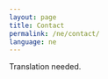 ```yaml
---
layout: page
title: Contact
permalink: /ne/contact/
language: ne
---
```


Translation needed.
